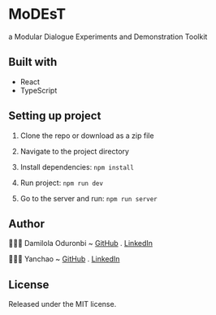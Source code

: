 # MoDEsT
a Modular Dialogue Experiments and Demonstration Toolkit

## Built with
- React
- TypeScript

## Setting up project
1. Clone the repo or download as a zip file
2. Navigate to the project directory
3. Install dependencies: `npm install`
4. Run project: `npm run dev`

5. Go to the server and run: `npm run server`


## Author
🧑🏿‍💻 Damilola Oduronbi ~
[GitHub](https://github.com/oracleot) . [LinkedIn](https://www.linkedin.com/in/doduronbi/)

🧑🏿‍💻 Yanchao ~
[GitHub](https://github.com/yanchao-yu) . [LinkedIn](https://www.linkedin.com/in/yanchao-yu-943817116)

## License
Released under the MIT license.